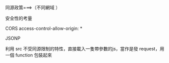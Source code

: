 同源政策===>（不同網域 ）

安全性的考量


CORS
access-control-allow-origin: *

JSONP

利用 src 不受同源限制的特性，直接載入一隻帶參數的js，當作是發 request，用一個 function 包裝起來